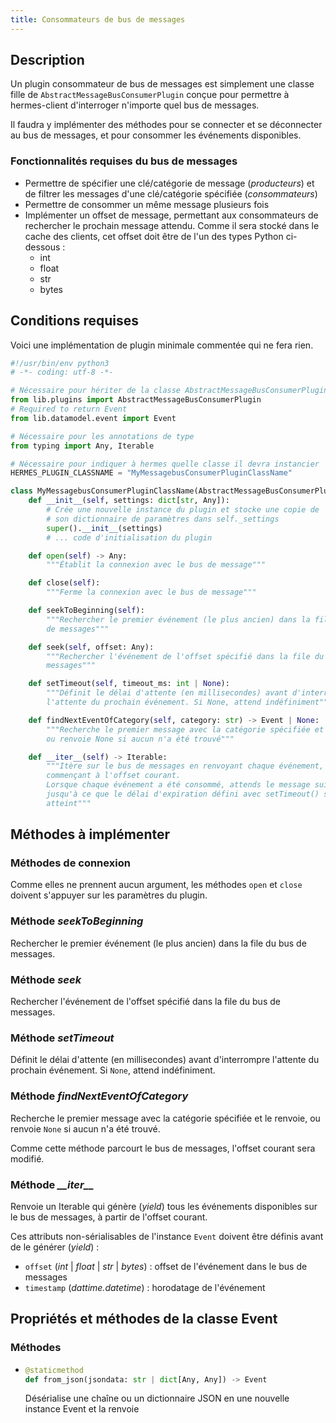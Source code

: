 ```yaml
---
title: Consommateurs de bus de messages
---
```


## Description

Un plugin consommateur de bus de messages est simplement une classe fille de `AbstractMessageBusConsumerPlugin` conçue pour permettre à hermes-client d'interroger n'importe quel bus de messages.

Il faudra y implémenter des méthodes pour se connecter et se déconnecter au bus de messages, et pour consommer les événements disponibles.

### Fonctionnalités requises du bus de messages

- Permettre de spécifier une clé/catégorie de message (*producteurs*) et de filtrer les messages d'une clé/catégorie spécifiée (*consommateurs*)
- Permettre de consommer un même message plusieurs fois
- Implémenter un offset de message, permettant aux consommateurs de rechercher le prochain message attendu. Comme il sera stocké dans le cache des clients, cet offset doit être de l'un des types Python ci-dessous :
  - int
  - float
  - str
  - bytes

## Conditions requises

Voici une implémentation de plugin minimale commentée qui ne fera rien.

```py
#!/usr/bin/env python3
# -*- coding: utf-8 -*-

# Nécessaire pour hériter de la classe AbstractMessageBusConsumerPlugin
from lib.plugins import AbstractMessageBusConsumerPlugin
# Required to return Event
from lib.datamodel.event import Event

# Nécessaire pour les annotations de type
from typing import Any, Iterable

# Nécessaire pour indiquer à hermes quelle classe il devra instancier
HERMES_PLUGIN_CLASSNAME = "MyMessagebusConsumerPluginClassName"

class MyMessagebusConsumerPluginClassName(AbstractMessageBusConsumerPlugin):
    def __init__(self, settings: dict[str, Any]):
        # Crée une nouvelle instance du plugin et stocke une copie de
        # son dictionnaire de paramètres dans self._settings
        super().__init__(settings)
        # ... code d'initialisation du plugin

    def open(self) -> Any:
        """Établit la connexion avec le bus de message"""

    def close(self):
        """Ferme la connexion avec le bus de message"""

    def seekToBeginning(self):
        """Rechercher le premier événement (le plus ancien) dans la file du bus
        de messages"""

    def seek(self, offset: Any):
        """Rechercher l'événement de l'offset spécifié dans la file du bus de
        messages"""

    def setTimeout(self, timeout_ms: int | None):
        """Définit le délai d'attente (en millisecondes) avant d'interrompre
        l'attente du prochain événement. Si None, attend indéfiniment"""

    def findNextEventOfCategory(self, category: str) -> Event | None:
        """Recherche le premier message avec la catégorie spécifiée et le renvoie,
        ou renvoie None si aucun n'a été trouvé"""

    def __iter__(self) -> Iterable:
        """Itère sur le bus de messages en renvoyant chaque événement, en
        commençant à l'offset courant.
        Lorsque chaque événement a été consommé, attends le message suivant
        jusqu'à ce que le délai d'expiration défini avec setTimeout() soit
        atteint"""
```

## Méthodes à implémenter

### Méthodes de connexion

Comme elles ne prennent aucun argument, les méthodes `open` et `close` doivent s'appuyer sur les paramètres du plugin.

### Méthode *seekToBeginning*

Rechercher le premier événement (le plus ancien) dans la file du bus de messages.

### Méthode *seek*

Rechercher l'événement de l'offset spécifié dans la file du bus de messages.

### Méthode *setTimeout*

Définit le délai d'attente (en millisecondes) avant d'interrompre l'attente du prochain événement. Si `None`, attend indéfiniment.

### Méthode *findNextEventOfCategory*

Recherche le premier message avec la catégorie spécifiée et le renvoie, ou renvoie `None` si aucun n'a été trouvé.

Comme cette méthode parcourt le bus de messages, l'offset courant sera modifié.

### Méthode *\_\_iter\_\_*

Renvoie un Iterable qui génère (*yield*) tous les événements disponibles sur le bus de messages, à partir de l'offset courant.

Ces attributs non-sérialisables de l'instance `Event` doivent être définis avant de le générer (*yield*) :

- `offset` (*int* | *float* | *str* | *bytes*) : offset de l'événement dans le bus de messages
- `timestamp` (*dattime.datetime*) : horodatage de l'événement

## Propriétés et méthodes de la classe Event

### Méthodes

- ```py
  @staticmethod
  def from_json(jsondata: str | dict[Any, Any]) -> Event
  ```

  Désérialise une chaîne ou un dictionnaire JSON en une nouvelle instance Event et la renvoie
